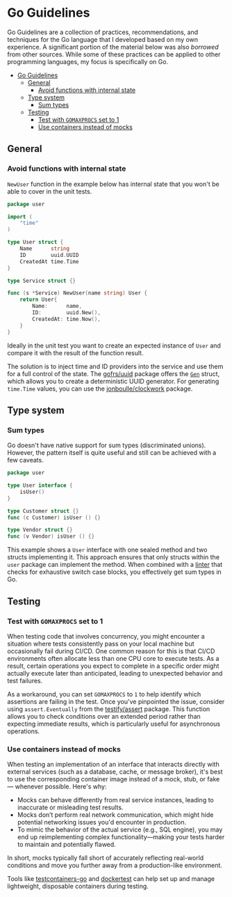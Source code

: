 # Go Guidelines

Go Guidelines are a collection of practices, recommendations, and techniques for the Go language that I developed based on my own experience. A significant portion of the material below was also _borrowed_ from other sources. While some of these practices can be applied to other programming languages, my focus is specifically on Go.

<!-- TOC -->
* [Go Guidelines](#go-guidelines)
  * [General](#general)
    * [Avoid functions with internal state](#avoid-functions-with-internal-state)
  * [Type system](#type-system)
    * [Sum types](#sum-types)
  * [Testing](#testing)
    * [Test with `GOMAXPROCS` set to 1](#test-with-gomaxprocs-set-to-1)
    * [Use containers instead of mocks](#use-containers-instead-of-mocks)
<!-- TOC -->

## General

### Avoid functions with internal state

`NewUser` function in the example below has internal state that you won't be able to cover in the unit tests. 

```go
package user

import (
	"time"
)

type User struct {
	Name      string
	ID        uuid.UUID
	CreatedAt time.Time
}

type Service struct {}

func (s *Service) NewUser(name string) User {
	return User{
		Name:      name,
		ID:        uuid.New(),
		CreatedAt: time.Now(),
	}
}
```

Ideally in the unit test you want to create an expected instance of `User` and compare it with the result of the function result.

The solution is to inject time and ID providers into the service and use them for a full control of the state. The [gofrs/uuid](https://github.com/gofrs/uuid) package offers the [`Gen`](https://pkg.go.dev/github.com/gofrs/uuid/v5#Gen) struct, which allows you to create a deterministic UUID generator. For generating `time.Time` values, you can use the [jonboulle/clockwork](https://github.com/jonboulle/clockwork) package.

## Type system

### Sum types

Go doesn't have native support for sum types (discriminated unions). However, the pattern itself is quite useful and still can be achieved with a few caveats. 

```go
package user

type User interface {
	isUser()
}

type Customer struct {}
func (c Customer) isUser () {}

type Vendor struct {}
func (v Vendor) isUser () {}
```

This example shows a `User` interface with one sealed method and two structs implementing it. This approach ensures that only structs within the `user` package can implement the method. When combined with a [linter](https://github.com/alecthomas/go-check-sumtype) that checks for exhaustive switch case blocks, you effectively get sum types in Go.

## Testing

### Test with `GOMAXPROCS` set to 1

When testing code that involves concurrency, you might encounter a situation where tests consistently pass on your local machine but occasionally fail during CI/CD. One common reason for this is that CI/CD environments often allocate less than one CPU core to execute tests. As a result, certain operations you expect to complete in a specific order might actually execute later than anticipated, leading to unexpected behavior and test failures.

As a workaround, you can set `GOMAXPROCS` to `1` to help identify which assertions are failing in the test. Once you've pinpointed the issue, consider using `assert.Eventually` from the [testify/assert](github.com/stretchr/testify/assert) package. This function allows you to check conditions over an extended period rather than expecting immediate results, which is particularly useful for asynchronous operations.

### Use containers instead of mocks

When testing an implementation of an interface that interacts directly with external services (such as a database, cache, or message broker), it's best to use the corresponding container image instead of a mock, stub, or fake — whenever possible. Here's why:

- Mocks can behave differently from real service instances, leading to inaccurate or misleading test results.
- Mocks don’t perform real network communication, which might hide potential networking issues you'd encounter in production.
- To mimic the behavior of the actual service (e.g., SQL engine), you may end up reimplementing complex functionality—making your tests harder to maintain and potentially flawed.

In short, mocks typically fall short of accurately reflecting real-world conditions and move you further away from a production-like environment.

Tools like [testcontainers-go](https://github.com/testcontainers/testcontainers-go) and [dockertest](https://github.com/ory/dockertest) can help set up and manage lightweight, disposable containers during testing.
